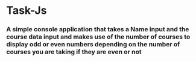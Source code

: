 # Task-Js

### A simple console application that takes a Name input and the course data input and makes use of the number of courses to display odd or even numbers depending on the number of courses you are taking if they are even or not
